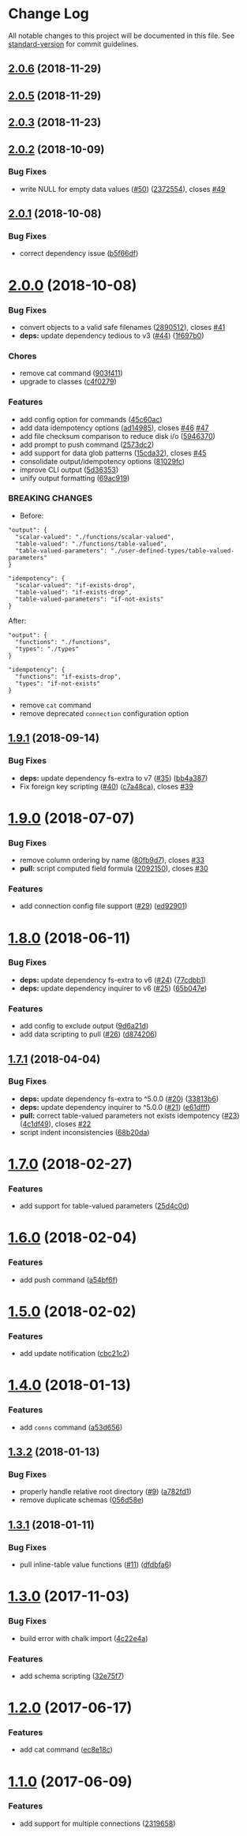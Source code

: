 # Change Log

All notable changes to this project will be documented in this file. See [standard-version](https://github.com/conventional-changelog/standard-version) for commit guidelines.

<a name="2.0.6"></a>
## [2.0.6](https://github.com/justinlettau/sql-source-control/compare/v2.0.5...v2.0.6) (2018-11-29)



<a name="2.0.4"></a>
## [2.0.5](https://github.com/justinlettau/sql-source-control/compare/v2.0.3...v2.0.4) (2018-11-29)



<a name="2.0.3"></a>

## [2.0.3](https://github.com/fathermrsing/sql-source-control/compare/v2.0.2...v2.0.3) (2018-11-23)


<a name="2.0.2"></a>

## [2.0.2](https://github.com/justinlettau/sql-source-control/compare/v2.0.1...v2.0.2) (2018-10-09)

### Bug Fixes

* write NULL for empty data values ([#50](https://github.com/justinlettau/sql-source-control/issues/50)) ([2372554](https://github.com/justinlettau/sql-source-control/commit/2372554)), closes [#49](https://github.com/justinlettau/sql-source-control/issues/49)



<a name="2.0.1"></a>
## [2.0.1](https://github.com/justinlettau/sql-source-control/compare/v2.0.0...v2.0.1) (2018-10-08)


### Bug Fixes

* correct dependency issue ([b5f66df](https://github.com/justinlettau/sql-source-control/commit/b5f66df))



<a name="2.0.0"></a>
# [2.0.0](https://github.com/justinlettau/sql-source-control/compare/v1.9.1...v2.0.0) (2018-10-08)


### Bug Fixes

* convert objects to a valid safe filenames ([2890512](https://github.com/justinlettau/sql-source-control/commit/2890512)), closes [#41](https://github.com/justinlettau/sql-source-control/issues/41)
* **deps:** update dependency tedious to v3 ([#44](https://github.com/justinlettau/sql-source-control/issues/44)) ([1f697b0](https://github.com/justinlettau/sql-source-control/commit/1f697b0))


### Chores

* remove cat command ([903f411](https://github.com/justinlettau/sql-source-control/commit/903f411))
* upgrade to classes ([c4f0279](https://github.com/justinlettau/sql-source-control/commit/c4f0279))


### Features

* add config option for commands ([45c60ac](https://github.com/justinlettau/sql-source-control/commit/45c60ac))
* add data idempotency options ([ad14985](https://github.com/justinlettau/sql-source-control/commit/ad14985)), closes [#46](https://github.com/justinlettau/sql-source-control/issues/46) [#47](https://github.com/justinlettau/sql-source-control/issues/47)
* add file checksum comparison to reduce disk i/o ([5946370](https://github.com/justinlettau/sql-source-control/commit/5946370))
* add prompt to push command ([2573dc2](https://github.com/justinlettau/sql-source-control/commit/2573dc2))
* add support for data glob patterns ([15cda32](https://github.com/justinlettau/sql-source-control/commit/15cda32)), closes [#45](https://github.com/justinlettau/sql-source-control/issues/45)
* consolidate output/idempotency options ([81029fc](https://github.com/justinlettau/sql-source-control/commit/81029fc))
* improve CLI output ([5d36353](https://github.com/justinlettau/sql-source-control/commit/5d36353))
* unify output formatting ([69ac919](https://github.com/justinlettau/sql-source-control/commit/69ac919))


### BREAKING CHANGES

* Before:
```
"output": {
  "scalar-valued": "./functions/scalar-valued",
  "table-valued": "./functions/table-valued",
  "table-valued-parameters": "./user-defined-types/table-valued-parameters"
}
```

```
"idempotency": {
  "scalar-valued": "if-exists-drop",
  "table-valued": "if-exists-drop",
  "table-valued-parameters": "if-not-exists"
}
```

After:
```
"output": {
  "functions": "./functions",
  "types": "./types"
}
```

```
"idempotency": {
  "functions": "if-exists-drop",
  "types": "if-not-exists"
}
```
* remove `cat` command
* remove deprecated `connection` configuration option



<a name="1.9.1"></a>
## [1.9.1](https://github.com/justinlettau/sql-source-control/compare/v1.9.0...v1.9.1) (2018-09-14)


### Bug Fixes

* **deps:** update dependency fs-extra to v7 ([#35](https://github.com/justinlettau/sql-source-control/issues/35)) ([bb4a387](https://github.com/justinlettau/sql-source-control/commit/bb4a387))
* Fix foreign key scripting ([#40](https://github.com/justinlettau/sql-source-control/issues/40)) ([c7a48ca](https://github.com/justinlettau/sql-source-control/commit/c7a48ca)), closes [#39](https://github.com/justinlettau/sql-source-control/issues/39)



<a name="1.9.0"></a>
# [1.9.0](https://github.com/justinlettau/sql-source-control/compare/v1.8.0...v1.9.0) (2018-07-07)


### Bug Fixes

* remove column ordering by name ([80fb9d7](https://github.com/justinlettau/sql-source-control/commit/80fb9d7)), closes [#33](https://github.com/justinlettau/sql-source-control/issues/33)
* **pull:** script computed field formula ([2092150](https://github.com/justinlettau/sql-source-control/commit/2092150)), closes [#30](https://github.com/justinlettau/sql-source-control/issues/30)


### Features

* add connection config file support ([#29](https://github.com/justinlettau/sql-source-control/issues/29)) ([ed92901](https://github.com/justinlettau/sql-source-control/commit/ed92901))



<a name="1.8.0"></a>
# [1.8.0](https://github.com/justinlettau/sql-source-control/compare/v1.7.1...v1.8.0) (2018-06-11)


### Bug Fixes

* **deps:** update dependency fs-extra to v6 ([#24](https://github.com/justinlettau/sql-source-control/issues/24)) ([77cdbb1](https://github.com/justinlettau/sql-source-control/commit/77cdbb1))
* **deps:** update dependency inquirer to v6 ([#25](https://github.com/justinlettau/sql-source-control/issues/25)) ([65b047e](https://github.com/justinlettau/sql-source-control/commit/65b047e))


### Features

* add config to exclude output ([9d6a21d](https://github.com/justinlettau/sql-source-control/commit/9d6a21d))
* add data scripting to pull ([#26](https://github.com/justinlettau/sql-source-control/issues/26)) ([d874206](https://github.com/justinlettau/sql-source-control/commit/d874206))



<a name="1.7.1"></a>
## [1.7.1](https://github.com/justinlettau/sql-source-control/compare/v1.7.0...v1.7.1) (2018-04-04)


### Bug Fixes

* **deps:** update dependency fs-extra to ^5.0.0 ([#20](https://github.com/justinlettau/sql-source-control/issues/20)) ([33813b6](https://github.com/justinlettau/sql-source-control/commit/33813b6))
* **deps:** update dependency inquirer to ^5.0.0 ([#21](https://github.com/justinlettau/sql-source-control/issues/21)) ([e61dfff](https://github.com/justinlettau/sql-source-control/commit/e61dfff))
* **pull:** correct table-valued parameters not exists idempotency ([#23](https://github.com/justinlettau/sql-source-control/issues/23)) ([4c1df49](https://github.com/justinlettau/sql-source-control/commit/4c1df49)), closes [#22](https://github.com/justinlettau/sql-source-control/issues/22)
* script indent inconsistencies ([68b20da](https://github.com/justinlettau/sql-source-control/commit/68b20da))



<a name="1.7.0"></a>
# [1.7.0](https://github.com/justinlettau/sql-source-control/compare/v1.6.0...v1.7.0) (2018-02-27)


### Features

* add support for table-valued parameters ([25d4c0d](https://github.com/justinlettau/sql-source-control/commit/25d4c0d))



<a name="1.6.0"></a>
# [1.6.0](https://github.com/justinlettau/sql-source-control/compare/v1.5.0...v1.6.0) (2018-02-04)


### Features

* add push command ([a54bf6f](https://github.com/justinlettau/sql-source-control/commit/a54bf6f))



<a name="1.5.0"></a>
# [1.5.0](https://github.com/justinlettau/sql-source-control/compare/v1.4.0...v1.5.0) (2018-02-02)


### Features

* add update notification ([cbc21c2](https://github.com/justinlettau/sql-source-control/commit/cbc21c2))



<a name="1.4.0"></a>
# [1.4.0](https://github.com/justinlettau/sql-source-control/compare/v1.3.2...v1.4.0) (2018-01-13)


### Features

* add `conns` command ([a53d656](https://github.com/justinlettau/sql-source-control/commit/a53d656))



<a name="1.3.2"></a>
## [1.3.2](https://github.com/justinlettau/sql-source-control/compare/v1.3.1...v1.3.2) (2018-01-13)


### Bug Fixes

* properly handle relative root directory ([#9](https://github.com/justinlettau/sql-source-control/issues/9)) ([a782fd1](https://github.com/justinlettau/sql-source-control/commit/a782fd1))
* remove duplicate schemas ([056d58e](https://github.com/justinlettau/sql-source-control/commit/056d58e))



<a name="1.3.1"></a>
## [1.3.1](https://github.com/justinlettau/sql-source-control/compare/v1.3.0...v1.3.1) (2018-01-11)


### Bug Fixes

* pull inline-table value functions ([#11](https://github.com/justinlettau/sql-source-control/issues/11)) ([dfdbfa6](https://github.com/justinlettau/sql-source-control/commit/dfdbfa6))



<a name="1.3.0"></a>
# [1.3.0](https://github.com/justinlettau/sql-source-control/compare/v1.2.0...v1.3.0) (2017-11-03)


### Bug Fixes

* build error with chalk import ([4c22e4a](https://github.com/justinlettau/sql-source-control/commit/4c22e4a))


### Features

* add schema scripting ([32e75f7](https://github.com/justinlettau/sql-source-control/commit/32e75f7))



<a name="1.2.0"></a>
# [1.2.0](https://github.com/justinlettau/sql-source-control/compare/v1.1.0...v1.2.0) (2017-06-17)


### Features

* add cat command ([ec8e18c](https://github.com/justinlettau/sql-source-control/commit/ec8e18c))



<a name="1.1.0"></a>
# [1.1.0](https://github.com/justinlettau/sql-source-control/compare/v1.0.6...v1.1.0) (2017-06-09)


### Features

* add support for multiple connections ([2319658](https://github.com/justinlettau/sql-source-control/commit/2319658))
